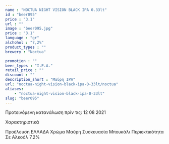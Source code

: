 ```yaml
---
name : "NOCTUA NIGHT VISION BLACK IPA 0.33lt"
id : "beer095"
price : "3.1"
url : ""
image : "beer095.jpg"
price : "3.1"
language : "gr"
alchohol : "7,2%"
product_types : ""
brewery : "Noctua"

promotion : ""
beer_types : "I.P.A."
retail_price : ""
discount : ""
description_short : "Μαύρη IPA"
url: "noctua-night-vision-black-ipa-0-33lt/noctua"
aliases: 
    - "noctua-night-vision-black-ipa-0-33lt"
slug: "beer095"
---
```


Προτεινόμενη κατανάλωση πρίν τις: 12 08 2021

Χαρακτηριστικά

Προέλευση
ΕΛΛΑΔΑ
Χρώμα
Μαύρη
Συσκευασία
Μπουκάλι
Περιεκτικότητα Σε Αλκοόλ
7.2%